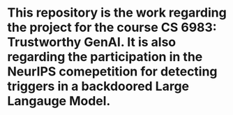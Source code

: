 # This repository is the work regarding the project for the course CS 6983: Trustworthy GenAI. It is also regarding the participation in the NeurIPS comepetition for detecting triggers in a backdoored Large Langauge Model.

